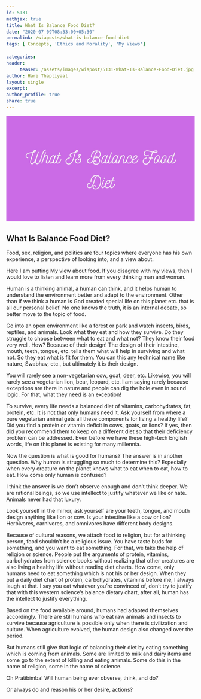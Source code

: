 ```yaml
--- 
id: 5131
mathjax: true  
title: What Is Balance Food Diet?
date: "2020-07-09T08:33:00+05:30"
permalink: /wiaposts/what-is-balance-food-diet
tags: [ Concepts, 'Ethics and Morality', 'My Views']    

categories: 
header:
     teaser: /assets/images/wiapost/5131-What-Is-Balance-Food-Diet.jpg
author: Hari Thapliyaal 
layout: single 
excerpt:  
author_profile: true 
share: true 
---
```


![What Is Balance Food Diet?](/assets/images/wiapost/5131-What-Is-Balance-Food-Diet.jpg)

## What Is Balance Food Diet?

    
Food, sex, religion, and politics are four topics where everyone has his own experience, a perspective of looking into, and a view about.    
    
Here I am putting My view about food. If you disagree with my views, then I would love to listen and learn more from every thinking man and woman.    
    
Human is a thinking animal, a human can think, and it helps human to understand the environment better and adapt to the environment. Other than if we think a human is God created special life on this planet etc. that is all our personal belief. No one knows the truth, it is an internal debate, so better move to the topic of food.    
    
Go into an open environment like a forest or park and watch insects, birds, reptiles, and animals. Look what they eat and how they survive. Do they struggle to choose between what to eat and what not? They know their food very well. How? Because of their design! The design of their intestine, mouth, teeth, tongue, etc. tells them what will help in surviving and what not. So they eat what is fit for them. You can this any technical name like nature, Swabhav, etc., but ultimately it is their design.    
    
You will rarely see a non-vegetarian cow, goat, deer, etc. Likewise, you will rarely see a vegetarian lion, bear, leopard, etc. I am saying rarely because exceptions are there in nature and people can dig the hole even in sound logic. For that, what they need is an exception!    
    
To survive, every life needs a balanced diet of vitamins, carbohydrates, fat, protein, etc. It is not that only humans need it. Ask yourself from where a pure vegetarian animal gets all these components for living a healthy life? Did you find a protein or vitamin deficit in cows, goats, or lions? If yes, then did you recommend them to keep on a different diet so that their deficiency problem can be addressed. Even before we have these high-tech English words, life on this planet is existing for many millennia.    
    
Now the question is what is good for humans? The answer is in another question. Why human is struggling so much to determine this? Especially when every creature on the planet knows what to eat when to eat, how to eat. How come only human is confused?    
    
I think the answer is we don’t observe enough and don’t think deeper. We are rational beings, so we use intellect to justify whatever we like or hate. Animals never had that luxury.    
    
Look yourself in the mirror, ask yourself are your teeth, tongue, and mouth design anything like lion or cow. Is your intestine like a cow or lion? Herbivores, carnivores, and omnivores have different body designs.    
    
Because of cultural reasons, we attach food to religion, but for a thinking person, food shouldn’t be a religious issue. You have taste buds for something, and you want to eat something. For that, we take the help of religion or science. People put the arguments of protein, vitamins, carbohydrates from science books without realizing that other creatures are also living a healthy life without reading diet charts. How come, only humans need to eat something which is not his or her design. When they put a daily diet chart of protein, carbohydrates, vitamins before me, I always laugh at that. I say you eat whatever you’re convinced of, don’t try to justify that with this western science’s balance dietary chart, after all, human has the intellect to justify everything.    
    
Based on the food available around, humans had adapted themselves accordingly. There are still humans who eat raw animals and insects to survive because agriculture is possible only when there is civilization and culture. When agriculture evolved, the human design also changed over the period.    
    
But humans still give that logic of balancing their diet by eating something which is coming from animals. Some are limited to milk and dairy items and some go to the extent of killing and eating animals. Some do this in the name of religion, some in the name of science.    
    
Oh Pratibimba! Will human being ever obverse, think, and do?    
    
Or always do and reason his or her desire, actions?    
